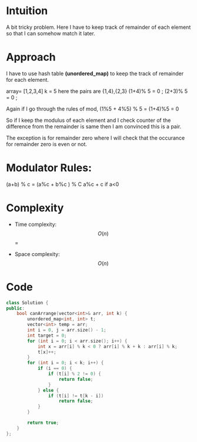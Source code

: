 # Intuition
A bit tricky problem. Here I have to keep track of remainder of each element so that I can somehow match it later.

# Approach
I have to use hash table **(unordered_map)** to keep the track of remainder for each element.

array= [1,2,3,4] k = 5
here the pairs are {1,4},{2,3}
(1+4)% 5 = 0 ;
(2+3)% 5 = 0 ;

Again if I go through the rules of mod,
(1%5 +  4%5) % 5 = (1+4)%5 = 0

So if I keep the modulus of each element and I check counter of the difference from the remainder is same then I am convinced this is a pair. 

The exception is for remainder zero where I will check that the occurance for remainder zero is even or not.  
 
# Modulator Rules:
(a+b) % c = (a%c  + b%c ) % C
a%c + c if a<0

# Complexity
- Time complexity: $$O(n)$$ =

- Space complexity: $$O(n)$$ 

# Code
```cpp []
class Solution {
public:
    bool canArrange(vector<int>& arr, int k) {
        unordered_map<int, int> t;
        vector<int> temp = arr;
        int i = 0, j = arr.size() - 1;
        int target = 0;
        for (int i = 0; i < arr.size(); i++) {
            int x = arr[i] % k < 0 ? arr[i] % k + k : arr[i] % k;
            t[x]++;
        }
        for (int i = 0; i < k; i++) {
            if (i == 0) {
                if (t[i] % 2 != 0) {
                    return false;
                }
            } else {
                if (t[i] != t[k - i])
                    return false;
            }
        }

        return true;
    }
};
```